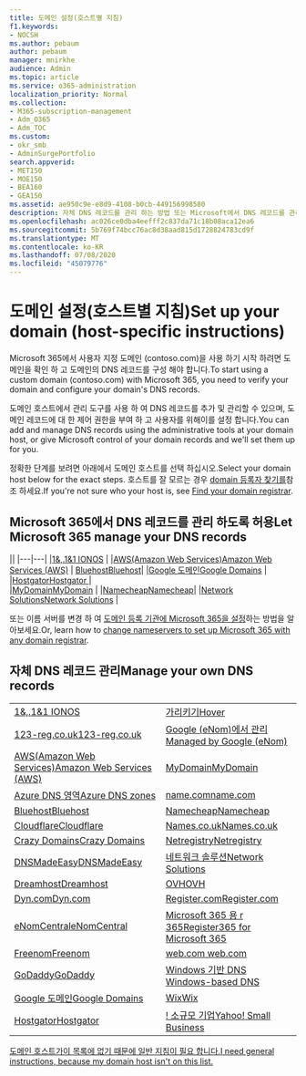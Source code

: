 ```yaml
---
title: 도메인 설정(호스트별 지침)
f1.keywords:
- NOCSH
ms.author: pebaum
author: pebaum
manager: mnirkhe
audience: Admin
ms.topic: article
ms.service: o365-administration
localization_priority: Normal
ms.collection:
- M365-subscription-management
- Adm_O365
- Adm_TOC
ms.custom:
- okr_smb
- AdminSurgePortfolio
search.appverid:
- MET150
- MOE150
- BEA160
- GEA150
ms.assetid: ae950c9e-e8d9-4108-b0cb-449156998580
description: 자체 DNS 레코드를 관리 하는 방법 또는 Microsoft에서 DNS 레코드를 관리 하도록 하는 방법을 알아봅니다.
ms.openlocfilehash: ac026ce0dba4eefff2c837da71c18b08aca12ea6
ms.sourcegitcommit: 5b769f74bcc76ac8d38aad815d1728824783cd9f
ms.translationtype: MT
ms.contentlocale: ko-KR
ms.lasthandoff: 07/08/2020
ms.locfileid: "45079776"
---
```

# <a name="set-up-your-domain-host-specific-instructions"></a><span data-ttu-id="0465a-103">도메인 설정(호스트별 지침)</span><span class="sxs-lookup"><span data-stu-id="0465a-103">Set up your domain (host-specific instructions)</span></span>

<span data-ttu-id="0465a-104">Microsoft 365에서 사용자 지정 도메인 (contoso.com)을 사용 하기 시작 하려면 도메인을 확인 하 고 도메인의 DNS 레코드를 구성 해야 합니다.</span><span class="sxs-lookup"><span data-stu-id="0465a-104">To start using a custom domain (contoso.com) with Microsoft 365, you need to verify your domain and configure your domain's DNS records.</span></span> 
  
<span data-ttu-id="0465a-105">도메인 호스트에서 관리 도구를 사용 하 여 DNS 레코드를 추가 및 관리할 수 있으며, 도메인 레코드에 대 한 제어 권한을 부여 하 고 사용자를 위해이를 설정 합니다.</span><span class="sxs-lookup"><span data-stu-id="0465a-105">You can add and manage DNS records using the administrative tools at your domain host, or give Microsoft control of your domain records and we'll set them up for you.</span></span>
  
<span data-ttu-id="0465a-106">정확한 단계를 보려면 아래에서 도메인 호스트를 선택 하십시오.</span><span class="sxs-lookup"><span data-stu-id="0465a-106">Select your domain host below for the exact steps.</span></span> <span data-ttu-id="0465a-107">호스트를 잘 모르는 경우 [domain 등록자 찾기를](find-your-domain-registrar.md)참조 하세요.</span><span class="sxs-lookup"><span data-stu-id="0465a-107">If you're not sure who your host is, see [Find your domain registrar](find-your-domain-registrar.md).</span></span>
  

## <a name="let-microsoft-365-manage-your-dns-records"></a><span data-ttu-id="0465a-108">Microsoft 365에서 DNS 레코드를 관리 하도록 허용</span><span class="sxs-lookup"><span data-stu-id="0465a-108">Let Microsoft 365 manage your DNS records</span></span>

||
|---|---|
|[<span data-ttu-id="0465a-109">1&,.</span><span class="sxs-lookup"><span data-stu-id="0465a-109">1&1 IONOS</span></span>](../dns/change-nameservers-at-1-1-internet.md) |
|[<span data-ttu-id="0465a-110">AWS(Amazon Web Services)</span><span class="sxs-lookup"><span data-stu-id="0465a-110">Amazon Web Services (AWS)</span></span>](../dns/change-nameservers-at-aws.md) |
 [<span data-ttu-id="0465a-111">Bluehost</span><span class="sxs-lookup"><span data-stu-id="0465a-111">Bluehost</span></span>](../dns/change-nameservers-at-bluehost.md)|
|[<span data-ttu-id="0465a-112">Google 도메인</span><span class="sxs-lookup"><span data-stu-id="0465a-112">Google   Domains</span></span>](../dns/change-nameservers-at-google-domains.md) |
|[<span data-ttu-id="0465a-113">Hostgator</span><span class="sxs-lookup"><span data-stu-id="0465a-113">Hostgator   </span></span>](../dns/change-nameservers-at-hostgator.md)  |  
|[<span data-ttu-id="0465a-114">MyDomain</span><span class="sxs-lookup"><span data-stu-id="0465a-114">MyDomain</span></span>](../dns/change-nameservers-at-mydomain.md) | 
|[<span data-ttu-id="0465a-115">Namecheap</span><span class="sxs-lookup"><span data-stu-id="0465a-115">Namecheap</span></span>](../dns/change-nameservers-at-namecheap.md)|
|[<span data-ttu-id="0465a-116">Network Solutions</span><span class="sxs-lookup"><span data-stu-id="0465a-116">Network Solutions</span></span>](../dns/change-nameservers-at-network-solutions.md) |  

<span data-ttu-id="0465a-117">또는 이름 서버를 변경 하 여 [도메인 등록 기관에 Microsoft 365을 설정](change-nameservers-at-any-domain-registrar.md)하는 방법을 알아보세요.</span><span class="sxs-lookup"><span data-stu-id="0465a-117">Or, learn how to [change nameservers to set up Microsoft 365 with any domain registrar](change-nameservers-at-any-domain-registrar.md).</span></span>

## <a name="manage-your-own-dns-records"></a><span data-ttu-id="0465a-118">자체 DNS 레코드 관리</span><span class="sxs-lookup"><span data-stu-id="0465a-118">Manage your own DNS records</span></span>

|                           |                          |
|---------------------------|--------------------------|
| [<span data-ttu-id="0465a-119">1&,.</span><span class="sxs-lookup"><span data-stu-id="0465a-119">1&1 IONOS</span></span>](../dns/create-dns-records-at-1-1-internet.md) | [<span data-ttu-id="0465a-120">가리키기</span><span class="sxs-lookup"><span data-stu-id="0465a-120">Hover</span></span>](../dns/create-dns-records-at-hover.md) |
| [<span data-ttu-id="0465a-121">123-reg.co.uk</span><span class="sxs-lookup"><span data-stu-id="0465a-121">123-reg.co.uk</span></span>](../dns/create-dns-records-at-123-reg-co-uk.md) | [<span data-ttu-id="0465a-122">Google (eNom)에서 관리</span><span class="sxs-lookup"><span data-stu-id="0465a-122">Managed   by Google (eNom)</span></span>](../dns/create-dns-records-for-domain-managed-by-google-enom.md)|
| [<span data-ttu-id="0465a-123">AWS(Amazon Web Services)</span><span class="sxs-lookup"><span data-stu-id="0465a-123">Amazon Web Services (AWS)</span></span>](../dns/create-dns-records-at-aws.md) | [<span data-ttu-id="0465a-124">MyDomain</span><span class="sxs-lookup"><span data-stu-id="0465a-124">MyDomain</span></span>](../dns/create-dns-records-at-mydomain.md) |
| [<span data-ttu-id="0465a-125">Azure DNS 영역</span><span class="sxs-lookup"><span data-stu-id="0465a-125">Azure DNS zones</span></span>](../dns/create-dns-records-for-azure-dns-zones.md) | [<span data-ttu-id="0465a-126">name.com</span><span class="sxs-lookup"><span data-stu-id="0465a-126">name.com</span></span>](../dns/create-dns-records-at-name-com.md) |
| [<span data-ttu-id="0465a-127">Bluehost</span><span class="sxs-lookup"><span data-stu-id="0465a-127">Bluehost</span></span>](../dns/create-dns-records-at-bluehost.md) | [<span data-ttu-id="0465a-128">Namecheap</span><span class="sxs-lookup"><span data-stu-id="0465a-128">Namecheap</span></span>](../dns/create-dns-records-at-namecheap.md)|
| [<span data-ttu-id="0465a-129">Cloudflare</span><span class="sxs-lookup"><span data-stu-id="0465a-129">Cloudflare</span></span>](../dns/create-dns-records-at-cloudflare.md)| [<span data-ttu-id="0465a-130">Names.co.uk</span><span class="sxs-lookup"><span data-stu-id="0465a-130">Names.co.uk</span></span>](../dns/create-dns-records-at-names-co-uk.md) |
|  [<span data-ttu-id="0465a-131">Crazy Domains</span><span class="sxs-lookup"><span data-stu-id="0465a-131">Crazy Domains</span></span>](../dns/create-dns-records-at-crazy-domains.md)| [<span data-ttu-id="0465a-132">Netregistry</span><span class="sxs-lookup"><span data-stu-id="0465a-132">Netregistry</span></span>](../dns/create-dns-records-at-netregistry.md) |
|[<span data-ttu-id="0465a-133">DNSMadeEasy</span><span class="sxs-lookup"><span data-stu-id="0465a-133">DNSMadeEasy</span></span>](../dns/create-dns-records-at-dnsmadeeasy.md) | [<span data-ttu-id="0465a-134">네트워크 솔루션</span><span class="sxs-lookup"><span data-stu-id="0465a-134">Network   Solutions</span></span>](../dns/create-dns-records-at-network-solutions.md) |
|[<span data-ttu-id="0465a-135">Dreamhost</span><span class="sxs-lookup"><span data-stu-id="0465a-135">Dreamhost</span></span>](../dns/create-dns-records-at-dreamhost.md)  | [<span data-ttu-id="0465a-136">OVH</span><span class="sxs-lookup"><span data-stu-id="0465a-136">OVH</span></span>](../dns/create-dns-records-at-ovh.md) |
|  [<span data-ttu-id="0465a-137">Dyn.com</span><span class="sxs-lookup"><span data-stu-id="0465a-137">Dyn.com</span></span>](../dns/create-dns-records-at-dyn-com.md) | [<span data-ttu-id="0465a-138">Register.com</span><span class="sxs-lookup"><span data-stu-id="0465a-138">Register.com</span></span>](../dns/create-dns-records-at-register-com.md) |
| [<span data-ttu-id="0465a-139">eNomCentral</span><span class="sxs-lookup"><span data-stu-id="0465a-139">eNomCentral</span></span>](../dns/create-dns-records-at-enomcentral.md)| [<span data-ttu-id="0465a-140">Microsoft 365 용 r 365</span><span class="sxs-lookup"><span data-stu-id="0465a-140">Register365 for Microsoft 365</span></span>](../dns/create-dns-records-at-register365.md)  |
| [<span data-ttu-id="0465a-141">Freenom</span><span class="sxs-lookup"><span data-stu-id="0465a-141">Freenom</span></span>](../dns/create-dns-records-at-freenom.md) | [<span data-ttu-id="0465a-142">web.com</span><span class="sxs-lookup"><span data-stu-id="0465a-142"> web.com </span></span>](../dns/create-dns-records-at-web-com.md)|
|[<span data-ttu-id="0465a-143">GoDaddy</span><span class="sxs-lookup"><span data-stu-id="0465a-143">GoDaddy</span></span>](../dns/create-dns-records-at-godaddy.md)|[<span data-ttu-id="0465a-144">Windows 기반 DNS</span><span class="sxs-lookup"><span data-stu-id="0465a-144"> Windows-based DNS</span></span>](../dns/create-dns-records-using-windows-based-dns.md)   |
| [<span data-ttu-id="0465a-145">Google 도메인</span><span class="sxs-lookup"><span data-stu-id="0465a-145">Google Domains</span></span>](../dns/create-dns-records-at-google-domains.md) |[<span data-ttu-id="0465a-146">Wix</span><span class="sxs-lookup"><span data-stu-id="0465a-146">Wix</span></span>](../dns/create-dns-records-at-wix.md) |
|[<span data-ttu-id="0465a-147">Hostgator</span><span class="sxs-lookup"><span data-stu-id="0465a-147">Hostgator</span></span>](../dns/create-dns-records-at-hostgator.md)  | <span data-ttu-id="0465a-148">[!   소규모 기업](../dns/create-dns-records-at-yahoo-small-business.md)</span><span class="sxs-lookup"><span data-stu-id="0465a-148">[Yahoo!   Small Business](../dns/create-dns-records-at-yahoo-small-business.md)</span></span>  |

[<span data-ttu-id="0465a-149">도메인 호스트가이 목록에 없기 때문에 일반 지침이 필요 합니다.</span><span class="sxs-lookup"><span data-stu-id="0465a-149">I need general instructions, because my domain host isn't on this list. </span></span>](create-dns-records-at-any-dns-hosting-provider.md)
   
